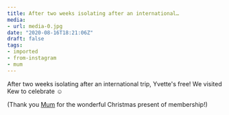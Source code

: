 ```yaml
---
title: After two weeks isolating after an international…
media:
- url: media-0.jpg
date: "2020-08-16T18:21:06Z"
draft: false
tags:
- imported
- from-instagram
- mum
---
```

After two weeks isolating after an international trip, Yvette's free! We visited Kew to celebrate ☺️



\(Thank you [Mum](/tags/mum) for the wonderful Christmas present of membership!)

